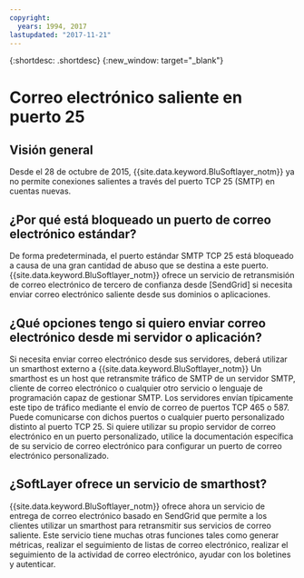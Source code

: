 ```yaml
---
copyright:
  years: 1994, 2017
lastupdated: "2017-11-21"
---
```


{:shortdesc: .shortdesc}
{:new_window: target="_blank"}

# Correo electrónico saliente en puerto 25

## Visión general

Desde el 28 de octubre de 2015, {{site.data.keyword.BluSoftlayer_notm}} ya no permite conexiones salientes a través del puerto TCP 25 (SMTP) en cuentas nuevas.

## ¿Por qué está bloqueado un puerto de correo electrónico estándar?

De forma predeterminada, el puerto estándar SMTP TCP 25 está bloqueado a causa de una gran cantidad de abuso que se destina a este puerto. {{site.data.keyword.BluSoftlayer_notm}} ofrece un servicio de retransmisión de correo electrónico de tercero de confianza desde [SendGrid] si necesita enviar correo electrónico saliente desde sus dominios o aplicaciones.  

## ¿Qué opciones tengo si quiero enviar correo electrónico desde mi servidor o aplicación?

Si necesita enviar correo electrónico desde sus servidores, deberá utilizar un smarthost externo a {{site.data.keyword.BluSoftlayer_notm}} Un smarthost es un host que retransmite tráfico de SMTP de un servidor SMTP, cliente de correo electrónico o cualquier otro servicio o lenguaje de programación capaz de gestionar SMTP. Los servidores envían típicamente este tipo de tráfico mediante el envío de correo de puertos TCP 465 o 587. Puede comunicarse con dichos puertos o cualquier puerto personalizado distinto al puerto TCP 25. Si quiere utilizar su propio servidor de correo electrónico en un puerto personalizado, utilice la documentación específica de su servicio de correo electrónico para configurar un puerto de correo electrónico personalizado.

## ¿SoftLayer ofrece un servicio de smarthost?

{{site.data.keyword.BluSoftlayer_notm}} ofrece ahora un servicio de entrega de correo electrónico basado en SendGrid que permite a los clientes utilizar un smarthost para retransmitir sus servicios de correo saliente. Este servicio tiene muchas otras funciones tales como generar métricas, realizar el seguimiento de listas de correo electrónico, realizar el seguimiento de la actividad de correo electrónico, ayudar con los boletines y autenticar.
